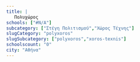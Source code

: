 ```yaml
---
title: |
   Πολυχώρος
schools: ["#N/A"]
subcategory: ["Στέγη Πολιτισμού","Χώρος Τέχνης"]
slugCategory: "polyxoros"
slugSubcategory: ["polyxoros","xoros-texnis"]
schoolscount: "0"
city: "Αθήνα"
---
```




